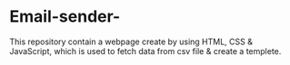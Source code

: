 # Email-sender-
This repository contain a webpage create by using HTML, CSS &amp; JavaScript, which is used to fetch data from csv file &amp; create a templete.
